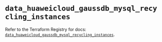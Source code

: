 # `data_huaweicloud_gaussdb_mysql_recycling_instances`

Refer to the Terraform Registry for docs: [`data_huaweicloud_gaussdb_mysql_recycling_instances`](https://registry.terraform.io/providers/huaweicloud/huaweicloud/1.71.1/docs/data-sources/gaussdb_mysql_recycling_instances).
